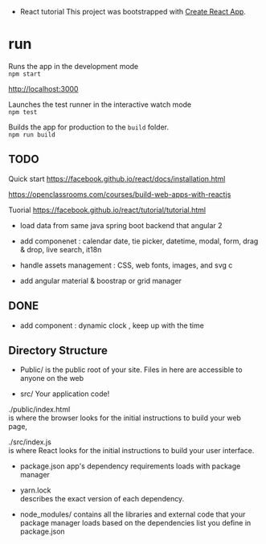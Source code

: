 * React tutorial
This project was bootstrapped with [Create React App](https://github.com/facebookincubator/create-react-app).

# run


Runs the app in the development mode<br>
`npm start`

[http://localhost:3000](http://localhost:3000)


Launches the test runner in the interactive watch mode<br>
`npm test`


Builds the app for production to the `build` folder.<br>
`npm run build`


## TODO
Quick start
https://facebook.github.io/react/docs/installation.html

https://openclassrooms.com/courses/build-web-apps-with-reactjs

Tuorial
https://facebook.github.io/react/tutorial/tutorial.html

* load data from same java spring boot backend that angular 2 


* add componenet : calendar date, tie picker, datetime, modal, form, drag & drop, live search, it18n
* handle assets management : CSS, web fonts, images, and svg c
* add angular material & boostrap or grid manager


## DONE
* add component : dynamic clock , keep up with the time

## Directory Structure

- Public/ 
 is the public root of your site. Files in here are accessible to anyone on the web

 - src/
Your application code!


./public/index.html  
is where the browser looks for the initial instructions to build your web page,  

./src/index.js  
is where React looks for the initial instructions to build your user interface.


- package.json
app's dependency requirements loads with package manager

- yarn.lock  
describes the exact version of each dependency.

- node_modules/ 
contains all the libraries and external code that your package manager loads based on the dependencies list you define in  package.json
